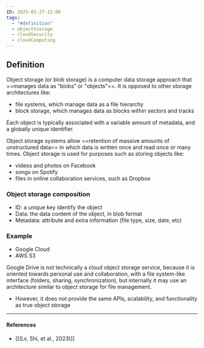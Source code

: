 ```yaml
---
ID: 2025-03-27-15:08
tags:
  - "#definition"
  - objectStorage
  - cloudSecurity
  - cloudComputing
---
```

## Definition

Object storage (or blob storage) is a computer data storage approach that ==manages data as "blobs" or "objects"==. It is opposed to other storage architectures like:
- file systems, which manage data as a file hierarchy
- block storage, which manages data as blocks within sectors and tracks

Each object is typically associated with a variable amount of metadata, and a globally unique identifier. 

Object storage systems allow ==retention of massive amounts of unstructured data== in which data is written once and read once or many times. Object storage is used for purposes such as storing objects like:
- videos and photos on Facebook
- songs on Spotify
- files in online collaboration services, such as Dropbox

### Object storage composition

- ID: a unique key identify the object
- Data: the data content of the object, in blob format
- Metadata: attribute and extra information (file type, size, date, etc)
### Example

- Google Cloud
- AWS S3

Google Drive is not technically a cloud object storage service, because it is oriented towards personal use and collaboration, with a file system-like interface (folders, sharing, synchronization), but internally it may use an architecture similar to object storage for file management.
- However, it does not provide the same APIs, scalability, and functionality as true object storage

---
#### References
- [[(Lv, Shi, et al., 2023)]]